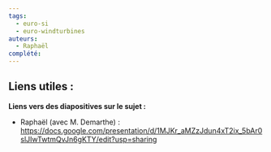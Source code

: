```yaml
---
tags:
  - euro-si
  - euro-windturbines
auteurs:
  - Raphaël
complété:
---
```

**Liens utiles :**
- 

**Liens vers des diapositives sur le sujet :**
- Raphaël (avec M. Demarthe) : https://docs.google.com/presentation/d/1MJKr_aMZzJdun4xT2ix_5bAr0slJIwTwtmQvJn6gKTY/edit?usp=sharing